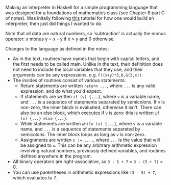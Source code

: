 Making an interpreter in Haskell for a simple programming language that was designed for a foundations of mathematics class (see Chapter 8 part C of notes). Was initally following [this](https://ruslanspivak.com/lsbasi-part1/) tutorial for how one would build an interpreter, then just did things I wanted to do.

Note that all data are natural numbers, so 'subtraction' is actually the monus operator: x monus y = x - y if x > y and 0 otherwise.

Changes to the language as defined in the notes:
- As in the text, routines have names that begin with capital letters, and the first needs to be called main. Unlike in the text, their definition does not need to include the local variables that they use, and their arguments can be any expressions, e.g. `F((x+y)*3,0,G(3,x))`.
- The insides of routines consist of various statements:
  - Return statements are written `return ...`, where `...` is any valid expression, and do what you'd expect. 
  - If statements are written `if (v) {...}`, where `v` is a variable name, and `...` is a sequence of statements separated by semicolons. If `v` is non-zero, the inner block is evaluated, otherwise it isn't. There can also be an else block, which executes if `v` is zero: this is written `if (v) {...} else {...}`.
  - While statements are written `while (v) {...}`, where `v` is a variable name, and `...` is a sequence of statements separated by semicolons. The inner block loops as long as `v` is non-zero.
  - Assignments are written `x := ...;`, where `...` is the value that will be assigned to `x`. This can be any arbitrary arithmetic expression involving natural numbers, previously defined variables, and routines defined anywhere in the program.
- All binary operators are right-associative, so `3 - 5 + 7` = `3 - (5 + 7)` = 0.
- You can use parentheses in arithmetic expressions like `(3 - 5) + 7`, which evaluates to 7.
